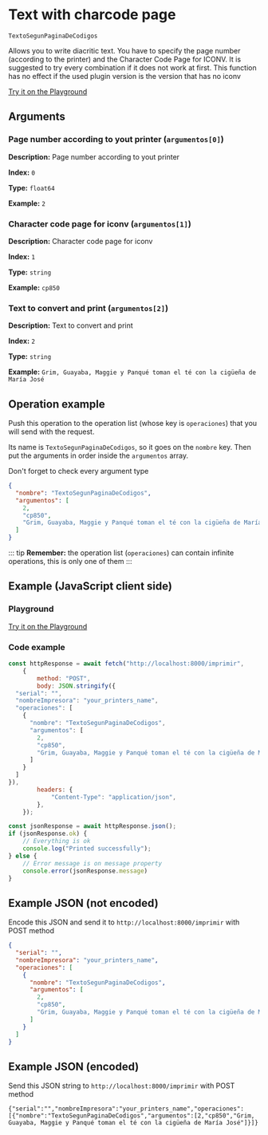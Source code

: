 # Text with charcode page

`TextoSegunPaginaDeCodigos`

Allows you to write diacritic text. You have to specify the page number (according to the printer) and the Character Code Page for ICONV. It is suggested to try every combination if it does not work at first. This function has no effect if the used plugin version is the version that has no iconv







[Try it on the Playground](../playground.md?operacion=TextoSegunPaginaDeCodigos)

## Arguments
### Page number according to yout printer (`argumentos[0]`)



**Description:** Page number according to yout printer

**Index:** `0`

**Type:** `float64`

**Example:** `2`

### Character code page for iconv (`argumentos[1]`)



**Description:** Character code page for iconv

**Index:** `1`

**Type:** `string`

**Example:** `cp850`

### Text to convert and print (`argumentos[2]`)



**Description:** Text to convert and print

**Index:** `2`

**Type:** `string`

**Example:** `Grim, Guayaba, Maggie y Panqué toman el té con la cigüeña de María José`

## Operation example


Push this operation to the operation list (whose key is `operaciones`) that you will send with the request.

Its name is `TextoSegunPaginaDeCodigos`, so it goes on the `nombre` key. Then put the arguments in order
inside the `argumentos` array.

Don't forget to check every argument type



```json
{
  "nombre": "TextoSegunPaginaDeCodigos",
  "argumentos": [
    2,
    "cp850",
    "Grim, Guayaba, Maggie y Panqué toman el té con la cigüeña de María José"
  ]
}
```

::: tip
**Remember:** the operation list (`operaciones`) can contain infinite operations, this is only one of them
:::

## Example (JavaScript client side)

### Playground
[Try it on the Playground](../playground.md?operacion=TextoSegunPaginaDeCodigos)

<Playground urlBase=".." nombreOperacion="TextoSegunPaginaDeCodigos" :ocultarOperacionesDisponibles="true"/>

### Code example
```js
const httpResponse = await fetch("http://localhost:8000/imprimir",
    {
        method: "POST",
        body: JSON.stringify({
  "serial": "",
  "nombreImpresora": "your_printers_name",
  "operaciones": [
    {
      "nombre": "TextoSegunPaginaDeCodigos",
      "argumentos": [
        2,
        "cp850",
        "Grim, Guayaba, Maggie y Panqué toman el té con la cigüeña de María José"
      ]
    }
  ]
}),
        headers: {
            "Content-Type": "application/json",
        },
    });

const jsonResponse = await httpResponse.json();
if (jsonResponse.ok) {
    // Everything is ok
    console.log("Printed successfully");
} else {
    // Error message is on message property
    console.error(jsonResponse.message)
}
```

## Example JSON (not encoded)

Encode this JSON and send it to `http://localhost:8000/imprimir` with POST method

```json
{
  "serial": "",
  "nombreImpresora": "your_printers_name",
  "operaciones": [
    {
      "nombre": "TextoSegunPaginaDeCodigos",
      "argumentos": [
        2,
        "cp850",
        "Grim, Guayaba, Maggie y Panqué toman el té con la cigüeña de María José"
      ]
    }
  ]
}
```

## Example JSON (encoded)

Send this JSON string to `http://localhost:8000/imprimir` with POST method

```
{"serial":"","nombreImpresora":"your_printers_name","operaciones":[{"nombre":"TextoSegunPaginaDeCodigos","argumentos":[2,"cp850","Grim, Guayaba, Maggie y Panqué toman el té con la cigüeña de María José"]}]}
```
